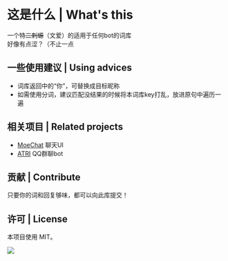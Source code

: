 # 这是什么 | What's this
一个特~~二刺螈~~（文爱）的适用于任何bot的词库<br>
好像有点涩？（不止一点

## 一些使用建议 | Using advices
- 词库返回中的“你”，可替换成目标昵称
- 如需使用分词，建议匹配没结果的时候将本词库key打乱，放进原句中遍历一遍

## 相关项目 | Related projects
- [MoeChat](https://github.com/Fzoss/MoeChat)  聊天UI
- [ATRI](https://github.com/Kyomotoi/ATRI)  QQ群聊bot

## 贡献 | Contribute
只要你的词和回复够味，都可以向此库提交！

## 许可 | License
本项目使用 MIT。

![](https://i.pixiv.cat/img-original/img/2021/03/24/19/00/00/88674944_p0.png)
